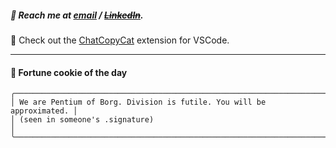 ##### :calling: Reach me at **[email](mailto:johannes@stenmark.in)** ***/*** **[~~LinkedIn~~](https://www.linkedin.com/in/johannes-stenmark)**.
:feet: Check out the [ChatCopyCat](https://github.com/jstenmark/ChatCopyCat) extension for VSCode.

---
#### :cookie: Fortune cookie of the day
```smalltalk
╭───────────────────────────────────────────────────────────────────────╮
│ We are Pentium of Borg. Division is futile. You will be approximated. │
│ (seen in someone's .signature)                                        │
╰───────────────────────────────────────────────────────────────────────╯
```
